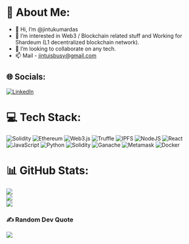 # 💫 About Me:
- 👋 Hi, I’m @jintukumardas
- 👀 I’m interested in Web3 / Blockchain related stuff and Working for Shardeum (L1 decentralized blockchain network).
- 💞️ I’m looking to collaborate on any tech.
- 📫 Mail - jintuisbusy@gmail.com


## 🌐 Socials:
[![LinkedIn](https://img.shields.io/badge/LinkedIn-%230077B5.svg?logo=linkedin&logoColor=white)](https://linkedin.com/in/jintukumardas) 

# 💻 Tech Stack:
![Solidity](https://img.shields.io/badge/Solidity-%23363636.svg?style=for-the-badge&logo=solidity&logoColor=white) ![Ethereum](https://img.shields.io/badge/Ethereum-%233C3C3D.svg?style=for-the-badge&logo=ethereum&logoColor=white) ![Web3.js](https://img.shields.io/badge/web3.js-%23F16822.svg?style=for-the-badge&logo=web3.js&logoColor=white) ![Truffle](https://img.shields.io/badge/Truffle-%23C9923B.svg?style=for-the-badge&logo=truffle&logoColor=white) ![IPFS](https://img.shields.io/badge/IPFS-%23652946.svg?style=for-the-badge&logo=ipfs&logoColor=white) ![NodeJS](https://img.shields.io/badge/node.js-6DA55F?style=for-the-badge&logo=node.js&logoColor=white) ![React](https://img.shields.io/badge/react-%2320232a.svg?style=for-the-badge&logo=react&logoColor=%2361DAFB) ![JavaScript](https://img.shields.io/badge/javascript-%23323330.svg?style=for-the-badge&logo=javascript&logoColor=%23F7DF1E) ![Python](https://img.shields.io/badge/python-3670A0?style=for-the-badge&logo=python&logoColor=ffdd54) ![Solidity](https://img.shields.io/badge/Solidity-%23363636.svg?style=for-the-badge&logo=solidity&logoColor=white) ![Ganache](https://img.shields.io/badge/Ganache-%231572B6.svg?style=for-the-badge&logo=truffle&logoColor=white) ![Metamask](https://img.shields.io/badge/Metamask-%23E2761B.svg?style=for-the-badge&logo=metamask&logoColor=white) ![Docker](https://img.shields.io/badge/docker-%230db7ed.svg?style=for-the-badge&logo=docker&logoColor=white)
# 📊 GitHub Stats:
![](https://github-readme-stats.vercel.app/api?username=jintukumardas&theme=dark&hide_border=false&include_all_commits=false&count_private=false)<br/>
![](https://github-readme-streak-stats.herokuapp.com/?user=jintukumardas&theme=dark&hide_border=false)<br/>
![](https://github-readme-stats.vercel.app/api/top-langs/?username=jintukumardas&theme=dark&hide_border=false&include_all_commits=false&count_private=false&layout=compact)

### ✍️ Random Dev Quote
![](https://quotes-github-readme.vercel.app/api?type=horizontal&theme=radical)

<!-- Proudly created with GPRM ( https://gprm.itsvg.in ) -->

<!---
jintukumardas/jintukumardas is a ✨ special ✨ repository because its `README.md` (this file) appears on your GitHub profile.
You can click the Preview link to take a look at your changes.
--->
